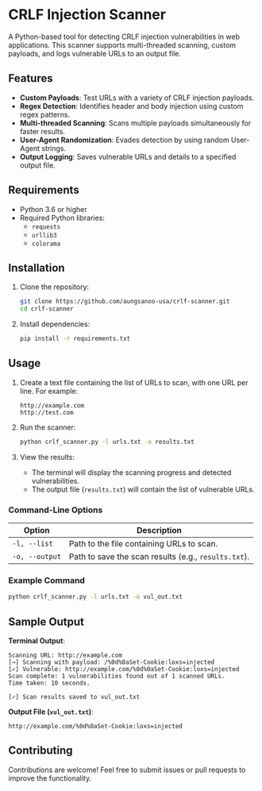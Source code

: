 
# CRLF Injection Scanner

A Python-based tool for detecting CRLF injection vulnerabilities in web applications. This scanner supports multi-threaded scanning, custom payloads, and logs vulnerable URLs to an output file.

## Features

- **Custom Payloads**: Test URLs with a variety of CRLF injection payloads.
- **Regex Detection**: Identifies header and body injection using custom regex patterns.
- **Multi-threaded Scanning**: Scans multiple payloads simultaneously for faster results.
- **User-Agent Randomization**: Evades detection by using random User-Agent strings.
- **Output Logging**: Saves vulnerable URLs and details to a specified output file.

## Requirements

- Python 3.6 or higher
- Required Python libraries:
  - `requests`
  - `urllib3`
  - `colorama`

## Installation

1. Clone the repository:
   ```bash
   git clone https://github.com/aungsanoo-usa/crlf-scanner.git
   cd crlf-scanner
   ```

2. Install dependencies:
   ```bash
   pip install -r requirements.txt
   ```

## Usage

1. Create a text file containing the list of URLs to scan, with one URL per line. For example:
   ```plaintext
   http://example.com
   http://test.com
   ```

2. Run the scanner:
   ```bash
   python crlf_scanner.py -l urls.txt -o results.txt
   ```

3. View the results:
   - The terminal will display the scanning progress and detected vulnerabilities.
   - The output file (`results.txt`) will contain the list of vulnerable URLs.

### Command-Line Options

| Option         | Description                                      |
|-----------------|--------------------------------------------------|
| `-l, --list`   | Path to the file containing URLs to scan.         |
| `-o, --output` | Path to save the scan results (e.g., `results.txt`). |

### Example Command

```bash
python crlf_scanner.py -l urls.txt -o vul_out.txt
```

## Sample Output

**Terminal Output**:
```plaintext
Scanning URL: http://example.com
[→] Scanning with payload: /%0d%0aSet-Cookie:loxs=injected
[✓] Vulnerable: http://example.com/%0d%0aSet-Cookie:loxs=injected
Scan complete: 1 vulnerabilities found out of 1 scanned URLs.
Time taken: 10 seconds.

[✓] Scan results saved to vul_out.txt
```

**Output File (`vul_out.txt`)**:
```plaintext
http://example.com/%0d%0aSet-Cookie:loxs=injected
```

## Contributing

Contributions are welcome! Feel free to submit issues or pull requests to improve the functionality.

